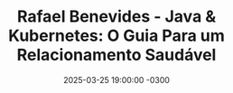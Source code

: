 ---
title: "Rafael Benevides - Java & Kubernetes: O Guia Para um Relacionamento Saudável"
layout: event
youtubeLive: https://www.youtube.com/watch?v=Oh7X89tMe3A
date: 2025-03-25 19:00:00 -0300
description: |
 Java e Kubernetes formam o casal mais comentado do mundo moderno da tecnologia. Mas será que esse match é realmente saudável? Ou será que sua aplicação Java está sofrendo calada dentro de um container, sendo estrangulada pelo CPU throttling, sofrendo com GC mal ajustado e morrendo sem aviso por falta de memória?
 Nesta palestra, você vai entender o que realmente acontece com a JVM dentro do Kubernetes, como ela interpreta (errado ou certo) os recursos disponíveis e o que você pode fazer para resolver esses problemas de uma vez por todas.
 Vamos falar sobre: Ergonomics da JVM e o impacto em containers, Configuração ideal de requests, limits, GC e heap, Estratégias para reduzir tempo de startup e consumo de memória, o evitar CPU throttling e crashes silenciosos, Boas práticas para observabilidade, segurança e escalabilidade, Você vai sair dessa sessão com o conhecimento necessário para transformar um relacionamento tóxico em um verdadeiro match de alta performance.
speakers: [rafaelBenevides]
draft: false
---